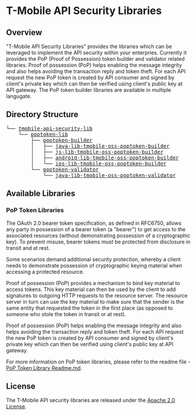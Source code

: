 # T-Mobile API Security Libraries

## Overview
"T-Mobile API Security Libraries" provides the libraries which can be leveraged to implement the API security within your enterpries. Currently it provides the PoP (Proof of Possession) token builder and validator related libraries. Proof of possession (PoP) helps enabling the message integrity and also helps avoiding the transaction reply and token theft. For each API request the new PoP token is created by API consumer and signed by client's private key which can then be verified using client's public key at API gateway. The PoP token builder libraries are available in multiple langugate.

## Directory Structure

<font name="Consolas">
<pre>
└── <a href=".">tmobile-api-security-lib</a>                                # T-Mobile API Security Lib Parent Directory
    └── <a href="./poptoken-lib">poptoken-lib</a>                                        # PoP Token Lib Parent Directory
        ├── <a href="./poptoken-lib/poptoken-builder">poptoken-builder</a>                                # PoP Token Builder Lib Parent Directory
        │   ├── <a href="./poptoken-lib/poptoken-builder/java-lib-tmobile-oss-poptoken-builder">java-lib-tmobile-oss-poptoken-builder</a>       # Java PoP Token Builder Lib
        │   ├── <a href="./poptoken-lib/poptoken-builder/js-lib-tmobile-oss-poptoken-builder">js-lib-tmobile-oss-poptoken-builder</a>         # JavaScript PoP Token Builder Lib
        │   ├── <a href="./poptoken-lib/poptoken-builder/android-lib-tmobile-oss-poptoken-builder">android-lib-tmobile-oss-poptoken-builder</a>    # Android PoP Token Builder Lib
        │   └── <a href="./poptoken-lib/poptoken-builder/ios-lib-tmobile-oss-poptoken-builder">ios-lib-tmobile-oss-poptoken-builder</a>        # iOS PoP Token Builder Lib
        └── <a href="./poptoken-lib/poptoken-validator">poptoken-validator</a>                              # PoP Token Validator Lib Parent Directory
            └── <a href="./poptoken-lib/poptoken-validator/java-lib-tmobile-oss-poptoken-validator">java-lib-tmobile-oss-poptoken-validator</a>     # Java PoP Token Validator Lib
</pre>
</font>

## Available Libraries 

### PoP Token Libraries

The OAuth 2.0 bearer token specification, as defined in RFC6750, allows any party in possession of a bearer token (a "bearer") to get access to the associated resources (without demonstrating possession of a cryptographic key). To prevent misuse, bearer tokens must be protected from disclosure in transit and at rest.

Some scenarios demand additional security protection, whereby a client needs to demonstrate possession of cryptographic keying material when accessing a protected resource.

Proof of possession (PoP) provides a mechanism to bind key material to access tokens. This key material can then be used by the client to add signatures to outgoing HTTP requests to the resource server. The resource server in turn can use the key material to make sure that the sender is the same entity that requested the token in the first place (as opposed to someone who stole the token in transit or at rest).

Proof of possession (PoP) helps enabling the message integrity and also helps avoiding the transaction reply and token theft. For each API request the new PoP token is created by API consumer and signed by client's private key which can then be verified using client's public key at API gateway.

For more information on PoP token libraries, please refer to the readme file - [PoP Token Library Readme.md](./poptoken-lib).

## License

The T-Mobile API security libraries are released under the [Apache 2.0 License](./LICENSE).

